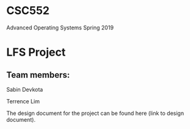 # CSC552
Advanced Operating Systems
Spring 2019

# LFS Project

## Team members:
Sabin Devkota

Terrence Lim

The design document for the project can be found here (link to design document).
